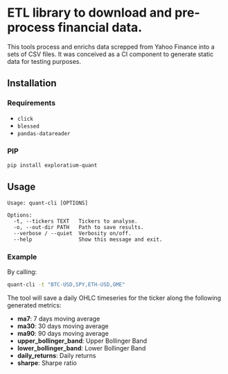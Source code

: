 # ETL library to download and pre-process financial data.

This tools process and enrichs data screpped from Yahoo Finance into a sets of CSV files. It was conceived as a CI component to generate static data for testing purposes.

## Installation

### Requirements

- `click`
- `blessed`
- `pandas-datareader`

### PIP
```bash
pip install exploratium-quant
```

## Usage

```
Usage: quant-cli [OPTIONS]

Options:
  -t, --tickers TEXT   Tickers to analyse.
  -o, --out-dir PATH   Path to save results.
  --verbose / --quiet  Verbosity on/off.
  --help               Show this message and exit.
```

### Example

By calling:
```bash
quant-cli -t "BTC-USD,SPY,ETH-USD,GME"
```

The tool will save a daily OHLC timeseries for the ticker along the following generated metrics:

- **ma7**: 7 days moving average
- **ma30**: 30 days moving average
- **ma90**: 90 days moving average
- **upper_bollinger_band**: Upper Bollinger Band
- **lower_bollinger_band**: Lower Bollinger Band
- **daily_returns**: Daily returns
- **sharpe**: Sharpe ratio
